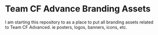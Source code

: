 # Team CF Advance Branding Assets

I am starting this repository to as a place to put all branding assets related to Team CF Advanced. ie posters, logos, banners, icons, etc.
